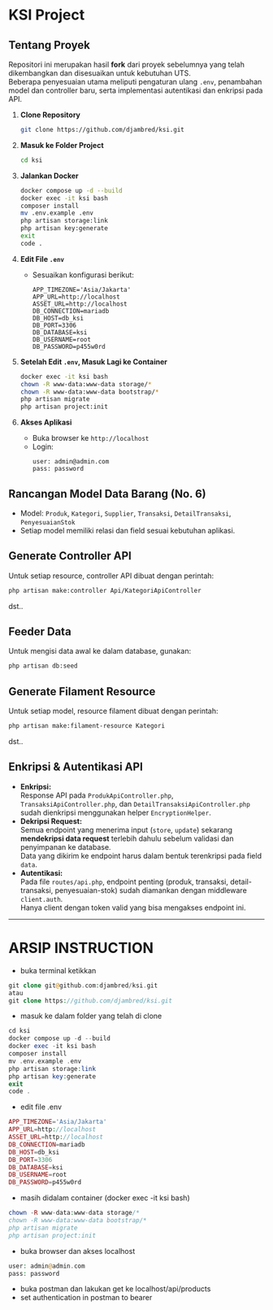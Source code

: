 # KSI Project

## Tentang Proyek
Repositori ini merupakan hasil **fork** dari proyek sebelumnya yang telah dikembangkan dan disesuaikan untuk kebutuhan UTS.  
Beberapa penyesuaian utama meliputi pengaturan ulang `.env`, penambahan model dan controller baru, serta implementasi autentikasi dan enkripsi pada API.

1. **Clone Repository**
    ```sh
    git clone https://github.com/djambred/ksi.git
    ```
2. **Masuk ke Folder Project**
    ```sh
    cd ksi
    ```
3. **Jalankan Docker**
    ```sh
    docker compose up -d --build
    docker exec -it ksi bash
    composer install
    mv .env.example .env
    php artisan storage:link
    php artisan key:generate
    exit
    code .
    ```
4. **Edit File `.env`**
    - Sesuaikan konfigurasi berikut:
      ```env
      APP_TIMEZONE='Asia/Jakarta'
      APP_URL=http://localhost
      ASSET_URL=http://localhost
      DB_CONNECTION=mariadb
      DB_HOST=db_ksi
      DB_PORT=3306
      DB_DATABASE=ksi
      DB_USERNAME=root
      DB_PASSWORD=p455w0rd
      ```
5. **Setelah Edit `.env`, Masuk Lagi ke Container**
    ```sh
    docker exec -it ksi bash
    chown -R www-data:www-data storage/*
    chown -R www-data:www-data bootstrap/*
    php artisan migrate
    php artisan project:init
    ```

6. **Akses Aplikasi**
    - Buka browser ke `http://localhost`
    - Login:
      ```
      user: admin@admin.com
      pass: password
      ```

## Rancangan Model Data Barang (No. 6)

- Model: `Produk`, `Kategori`, `Supplier`, `Transaksi`, `DetailTransaksi`, `PenyesuaianStok`
- Setiap model memiliki relasi dan field sesuai kebutuhan aplikasi.

## Generate Controller API

Untuk setiap resource, controller API dibuat dengan perintah:
```sh
php artisan make:controller Api/KategoriApiController
```
dst..

## Feeder Data
Untuk mengisi data awal ke dalam database, gunakan:
```sh
php artisan db:seed
```

## Generate Filament Resource
Untuk setiap model, resource filament dibuat dengan perintah:
```sh
php artisan make:filament-resource Kategori
```
dst..

## Enkripsi & Autentikasi API

- **Enkripsi:**  
  Response API pada `ProdukApiController.php`, `TransaksiApiController.php`, dan `DetailTransaksiApiController.php` sudah dienkripsi menggunakan helper `EncryptionHelper`.
- **Dekripsi Request:**  
  Semua endpoint yang menerima input (`store`, `update`) sekarang **mendekripsi data request** terlebih dahulu sebelum validasi dan penyimpanan ke database.  
  Data yang dikirim ke endpoint harus dalam bentuk terenkripsi pada field `data`.
- **Autentikasi:**  
  Pada file `routes/api.php`, endpoint penting (produk, transaksi, detail-transaksi, penyesuaian-stok) sudah diamankan dengan middleware `client.auth`.  
  Hanya client dengan token valid yang bisa mengakses endpoint ini.




---

# ARSIP INSTRUCTION
- buka terminal ketikkan
```php
git clone git@github.com:djambred/ksi.git
atau
git clone https://github.com/djambred/ksi.git
```
- masuk ke dalam folder yang telah di clone
```php
cd ksi
docker compose up -d --build
docker exec -it ksi bash
composer install
mv .env.example .env
php artisan storage:link
php artisan key:generate
exit 
code .
```
- edit file .env
```php 
APP_TIMEZONE='Asia/Jakarta'
APP_URL=http://localhost
ASSET_URL=http://localhost
DB_CONNECTION=mariadb
DB_HOST=db_ksi
DB_PORT=3306
DB_DATABASE=ksi
DB_USERNAME=root
DB_PASSWORD=p455w0rd
```
- masih didalam container (docker exec -it ksi bash)
```php
chown -R www-data:www-data storage/*
chown -R www-data:www-data bootstrap/*
php artisan migrate
php artisan project:init
```
- buka browser dan akses localhost
```php
user: admin@admin.com
pass: password
```
- buka postman dan lakukan get ke localhost/api/products
- set authentication in postman to bearer

